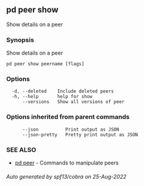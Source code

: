 ## pd peer show

Show details on a peer

### Synopsis

Show details on a peer

```
pd peer show peername [flags]
```

### Options

```
  -d, --deleted    Include deleted peers
  -h, --help       help for show
      --versions   Show all versions of peer
```

### Options inherited from parent commands

```
      --json          Print output as JSON
      --json-pretty   Pretty print output as JSON
```

### SEE ALSO

* [pd peer](/docs/commands/pd_peer.html)	 - Commands to manipulate peers

###### Auto generated by spf13/cobra on 25-Aug-2022
